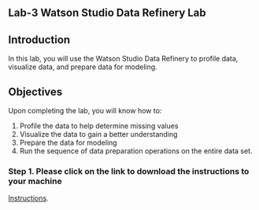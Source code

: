 ## Lab-3 Watson Studio Data Refinery Lab

## Introduction
In this lab, you will use the Watson Studio Data Refinery to profile data, visualize data, and prepare data for modeling.   

## Objectives 

Upon completing the lab, you will know how to:
1. Profile the data to help determine missing values
1. Visualize the data to gain a better understanding
1. Prepare the data for modeling
1. Run the sequence of data preparation operations on the entire data set.

### Step 1. Please click on the link to download the instructions to your machine

[Instructions](https://github.com/bleonardb3/AA_9-26/raw/master/Lab-3/Data%20Refinery%20Lab_v4.pdf).
